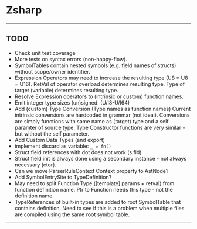 ﻿# Zsharp

---

## TODO

- Check unit test coverage
- More tests on syntax errors (non-happy-flow).
- SymbolTables contain nested symbols (e.g. field names of structs) without scope/owner identifier.
- Expression Operators may need to increase the resulting type (U8 * U8 = U16). 
    RetVal of operator overload determines resulting type.
    Type of target (variable) determines resulting type.
- Resolve Expression operators to (intrinsic or custom) function names.
- Emit integer type sizes (un)signed: (U/I8-U/I64)
- Add (custom) Type Conversion (Type names as function names)
    Current intrinsic conversions are hardcoded in grammar (not ideal).
    Conversions are simply functions with same name as (target) type and a self paramter of source type.
    Type Constructor functions are very similar - but without the self parameter.
- Add Custom Data Types (and export)
- implement discard as variable: `_ = fn()`
- Struct field references with dot does not work (s.fld)
- Struct field init is always done using a secondary instance - not always necessary (ctor).
- Can we move ParserRuleContext Context property to AstNode?
- Add SymbolEntrySite to TypeDefinition?
- May need to split Function Type ([template] params + retval) from function definition name.
    Ptr to Function needs this type - not the definition name.
- TypeReferences of built-in types are added to root SymbolTable that contains definition.
    Need to see if this is a problem when multiple files are compiled using the same root symbol table.

---

